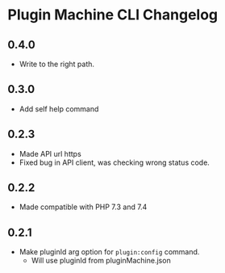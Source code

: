 # Plugin Machine CLI Changelog

## 0.4.0
- Write to the right path.
## 0.3.0
- Add self help command
## 0.2.3
- Made API url https
- Fixed bug in API client, was checking wrong status code.
## 0.2.2
- Made compatible with PHP 7.3 and 7.4

## 0.2.1
- Make pluginId arg option for `plugin:config` command.
    - Will use pluginId from pluginMachine.json
